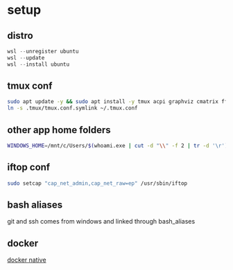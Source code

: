 # setup

## distro
```powershell
wsl --unregister ubuntu
wsl --update
wsl --install ubuntu
```

## tmux conf
```bash
sudo apt update -y && sudo apt install -y tmux acpi graphviz cmatrix ffmpeg iftop btop
ln -s .tmux/tmux.conf.symlink ~/.tmux.conf
```

## other app home folders
```bash
WINDOWS_HOME=/mnt/c/Users/$(whoami.exe | cut -d "\\" -f 2 | tr -d '\r') && ln -s $WINDOWS_HOME/.aws ~/.aws && ln -s $WINDOWS_HOME/.azure ~/.azure && ln -s $WINDOWS_HOME/.gcloud ~/.gcloud
```

## iftop conf
```bash
sudo setcap "cap_net_admin,cap_net_raw=ep" /usr/sbin/iftop
```

## bash aliases
git and ssh comes from windows and linked through bash_aliases

## docker
[docker native](./docker/README.md#native)
